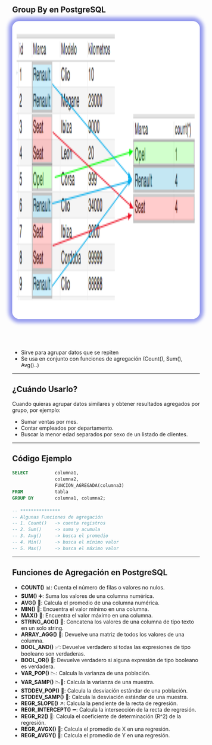 ## Group By en PostgreSQL

<img src="6_group_by/group_by.png" alt="todos los joins" style="height: 800px; margin: 0 auto 4rem auto; background: white; box-shadow: 0 0 10px 10px rgb(150, 156, 238); border-radius: 20px;" class="demo-logo">

- Sirve para agrupar datos que se repiten
- Se usa en conjunto con funciones de agregación (Count(), Sum(), Avg()..)

---

## ¿Cuándo Usarlo?

Cuando quieras agrupar datos similares y obtener resultados agregados por grupo, por ejemplo:

- Sumar ventas por mes.
- Contar empleados por departamento.
- Buscar la menor edad separados por sexo de un listado de clientes.

---

## Código Ejemplo

```sql
SELECT          columna1, 
                columna2, 
                FUNCION_AGREGADA(columna3)
FROM            tabla
GROUP BY        columna1, columna2;

-- ***************
-- Algunas Funciones de agregación
-- 1. Count()   -> cuenta registros
-- 2. Sum()     -> suma y acumula
-- 3. Avg()     -> busca el promedio
-- 4. Min()     -> busca el mínimo valor
-- 5. Max()     -> busca el máximo valor
```

---

## Funciones de Agregación en PostgreSQL

- **COUNT()** 📊: Cuenta el número de filas o valores no nulos.
- **SUM()** ➕: Suma los valores de una columna numérica.
- **AVG()** 🔢: Calcula el promedio de una columna numérica.
- **MIN()** 🔽: Encuentra el valor mínimo en una columna.
- **MAX()** 🔼: Encuentra el valor máximo en una columna.
- **STRING_AGG()** 📝: Concatena los valores de una columna de tipo texto en un solo string.
- **ARRAY_AGG()** 🧳: Devuelve una matriz de todos los valores de una columna.
- **BOOL_AND()** ✅: Devuelve verdadero si todas las expresiones de tipo booleano son verdaderas.
- **BOOL_OR()** 🔘: Devuelve verdadero si alguna expresión de tipo booleano es verdadera.
- **VAR_POP()** 📉: Calcula la varianza de una población.
- **VAR_SAMP()** 📉🔬: Calcula la varianza de una muestra.
- **STDDEV_POP()** 📐: Calcula la desviación estándar de una población.
- **STDDEV_SAMP()** 📏: Calcula la desviación estándar de una muestra.
- **REGR_SLOPE()** ↗️: Calcula la pendiente de la recta de regresión.
- **REGR_INTERCEPT()** ➖: Calcula la intersección de la recta de regresión.
- **REGR_R2()** 🔄: Calcula el coeficiente de determinación (R^2) de la regresión.
- **REGR_AVGX()** 🔀: Calcula el promedio de X en una regresión.
- **REGR_AVGY()** 🔀: Calcula el promedio de Y en una regresión.